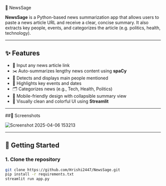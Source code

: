  📰 NewsSage

**NewsSage** is a Python-based news summarization app that allows users to paste a news article URL and receive a clear, concise summary. It also extracts key people, events, and categorizes the article (e.g. politics, health, technology).

---

## ✨ Features

- 🔗 Input any news article link
- ✂️ Auto-summarizes lengthy news content using **spaCy**
- 👤 Detects and displays main people mentioned
- 📅 Highlights key events and dates
- 🗂 Categorizes news (e.g., Tech, Health, Politics)
- 📱 Mobile-friendly design with collapsible summary view
- 🎨 Visually clean and colorful UI using **Streamlit**

---
##📸 Screenshots



![Screenshot 2025-04-06 153213](https://github.com/user-attachments/assets/148c37dd-0b00-4632-b062-13ddffdf7d48)


---
## 🚀 Getting Started

### 1. Clone the repository
```bash
git clone https://github.com/Hrishi2447/NewsSage.git
pip install -r requirements.txt
streamlit run app.py
